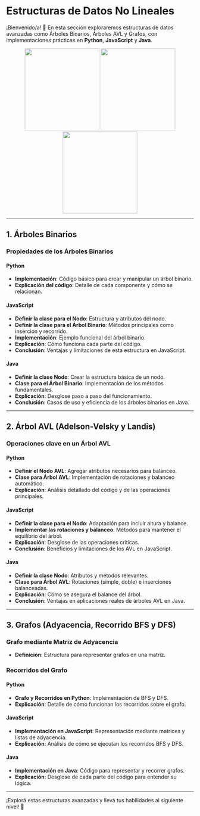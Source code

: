 # Estructuras de Datos No Lineales

¡Bienvenido/a! 🌳 En esta sección exploraremos estructuras de datos avanzadas como Árboles Binarios, Árboles AVL y Grafos, con implementaciones prácticas en **Python**, **JavaScript** y **Java**.

<p align="center">
    <img src="https://media.giphy.com/media/v1.Y2lkPTc5MGI3NjExZGJycDdqczMyeTBkeHNlOG91Nzc3ODBjbXhveTR4NjFhNWc4MTdkYyZlcD12MV9naWZzX3NlYXJjaCZjdD1n/Vi5TUmZz8LZb95j2xb/giphy.gif" width="200" height="220"/>
    <img src="https://media.giphy.com/media/dECpk4uwYJtv17DS9f/giphy.gif" width="200" height="220"/>
    <img src="https://media.giphy.com/media/r1v5DUx0GzmpSfCMBc/giphy.gif" width="200" height="220"/>
</p>




---

## 1. Árboles Binarios

### Propiedades de los Árboles Binarios

#### Python

- **Implementación**: Código básico para crear y manipular un árbol binario.
- **Explicación del código**: Detalle de cada componente y cómo se relacionan.

#### JavaScript

- **Definir la clase para el Nodo**: Estructura y atributos del nodo.
- **Definir la clase para el Árbol Binario**: Métodos principales como inserción y recorrido.
- **Implementación**: Ejemplo funcional del árbol binario.
- **Explicación**: Cómo funciona cada parte del código.
- **Conclusión**: Ventajas y limitaciones de esta estructura en JavaScript.

#### Java

- **Definir la clase Nodo**: Crear la estructura básica de un nodo.
- **Clase para el Árbol Binario**: Implementación de los métodos fundamentales.
- **Explicación**: Desglose paso a paso del funcionamiento.
- **Conclusión**: Casos de uso y eficiencia de los árboles binarios en Java.

---

## 2. Árbol AVL (Adelson-Velsky y Landis)

### Operaciones clave en un Árbol AVL

#### Python

- **Definir el Nodo AVL**: Agregar atributos necesarios para balanceo.
- **Clase para Árbol AVL**: Implementación de rotaciones y balanceo automático.
- **Explicación**: Análisis detallado del código y de las operaciones principales.

#### JavaScript

- **Definir la clase para el Nodo**: Adaptación para incluir altura y balance.
- **Implementar las rotaciones y balanceo**: Métodos para mantener el equilibrio del árbol.
- **Explicación**: Desglose de las operaciones críticas.
- **Conclusión**: Beneficios y limitaciones de los AVL en JavaScript.

#### Java

- **Definir la clase Nodo**: Atributos y métodos relevantes.
- **Clase para Árbol AVL**: Rotaciones (simple, doble) e inserciones balanceadas.
- **Explicación**: Cómo se asegura el balance del árbol.
- **Conclusión**: Ventajas en aplicaciones reales de árboles AVL en Java.

---

## 3. Grafos (Adyacencia, Recorrido BFS y DFS)

### Grafo mediante Matriz de Adyacencia

- **Definición**: Estructura para representar grafos en una matriz.

### Recorridos del Grafo

#### Python

- **Grafo y Recorridos en Python**: Implementación de BFS y DFS.
- **Explicación**: Detalle de cómo funcionan los recorridos sobre el grafo.

#### JavaScript

- **Implementación en JavaScript**: Representación mediante matrices y listas de adyacencia.
- **Explicación**: Análisis de cómo se ejecutan los recorridos BFS y DFS.

#### Java

- **Implementación en Java**: Código para representar y recorrer grafos.
- **Explicación**: Desglose de cada parte del código para entender su lógica.

---

¡Explorá estas estructuras avanzadas y llevá tus habilidades al siguiente nivel! 🚀
